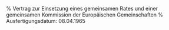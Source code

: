 % Vertrag zur Einsetzung eines gemeinsamen Rates und einer gemeinsamen Kommission der Europäischen Gemeinschaften
% Ausfertigungsdatum: 08.04.1965
 